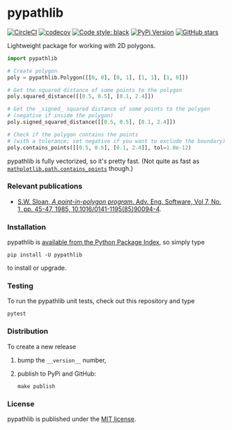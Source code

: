 # pypathlib

[![CircleCI](https://img.shields.io/circleci/project/github/nschloe/pypathlib/master.svg)](https://circleci.com/gh/nschloe/pypathlib/tree/master)
[![codecov](https://img.shields.io/codecov/c/github/nschloe/pypathlib.svg)](https://codecov.io/gh/nschloe/pypathlib)
[![Code style: black](https://img.shields.io/badge/code%20style-black-000000.svg)](https://github.com/ambv/black)
[![PyPi Version](https://img.shields.io/pypi/v/pypathlib.svg)](https://pypi.org/project/pypathlib)
[![GitHub stars](https://img.shields.io/github/stars/nschloe/pypathlib.svg?logo=github&label=Stars)](https://github.com/nschloe/pypathlib)

Lightweight package for working with 2D polygons.

```python
import pypathlib

# Create polygon
poly = pypathlib.Polygon([[0, 0], [0, 1], [1, 1], [1, 0]])

# Get the squared distance of some points to the polygon
poly.squared_distance([[0.5, 0.5], [0.1, 2.4]])

# Get the _signed_ squared distance of some points to the polygon
# (negative if inside the polygon)
poly.signed_squared_distance([[0.5, 0.5], [0.1, 2.4]])

# Check if the polygon contains the points
# (with a tolerance; set negative if you want to exclude the boundary)
poly.contains_points([[0.5, 0.5], [0.1, 2.4]], tol=1.0e-12)
```

pypathlib is fully vectorized, so it's pretty fast. (Not quite as fast as
[`mathplotlib.path.contains_points`](https://matplotlib.org/api/path_api.html#matplotlib.path.Path.contains_points)
though.)


### Relevant publications

 * [S.W. Sloan, _A point-in-polygon program_. Adv. Eng. Software, Vol 7, No. 1, pp.
   45-47, 1985, 10.1016/0141-1195(85)90094-4](https://doi.org/10.1016/0141-1195(85)90094-4).


### Installation

pypathlib is [available from the Python Package
Index](https://pypi.org/project/pypathlib/), so simply type
```
pip install -U pypathlib
```
to install or upgrade.

### Testing

To run the pypathlib unit tests, check out this repository and type
```
pytest
```

### Distribution

To create a new release

1. bump the `__version__` number,

2. publish to PyPi and GitHub:
    ```
    make publish
    ```

### License

pypathlib is published under the [MIT license](https://en.wikipedia.org/wiki/MIT_License).
